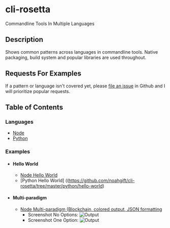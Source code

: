# cli-rosetta
Commandline Tools In Multiple Languages

## Description

Shows common patterns across languages in commandline tools.  Native packaging, build system and popular libraries are used throughout.

## Requests For Examples

If a pattern or language isn't covered yet, please [file an issue](https://github.com/noahgift/cli-rosetta/issues) in Github and I will prioritize popular requests.

## Table of Contents
### Languages
* [Node](https://github.com/noahgift/cli-rosetta/tree/master/node)
* [Python](https://github.com/noahgift/cli-rosetta/tree/master/python)
### Examples
* #### Hello World
   - [Node Hello World](https://github.com/noahgift/cli-rosetta/tree/master/node/hello-world)
   - [Python Hello World] ((https://github.com/noahgift/cli-rosetta/tree/master/python/hello-world)
* #### Multi-paradigm
   - [Node Multi-paradigm (Blockchain, colored output, JSON formatting](https://github.com/noahgift/cli-rosetta/blob/master/node/multi-paradigm/README.md)
      * Screenshot No Options:  ![Output](https://user-images.githubusercontent.com/58792/27806549-149fe0aa-5ff0-11e7-81bf-610ecc7436e4.png)
      * Screenshot One Option:  ![Output](https://user-images.githubusercontent.com/58792/27806550-14a0006c-5ff0-11e7-9549-bcb2d3ab80fd.png)

